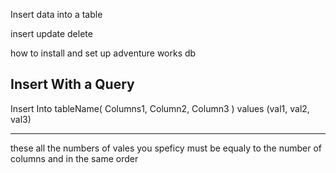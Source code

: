 Insert data into a table

insert
update
delete


how to install and set up adventure works db

**Insert With a Query**
-------------------------------------------
Insert Into tableName(
    Columns1, Column2, Column3
) values (val1, val2, val3)

-------------------------------------------

these all the numbers of vales you speficy must be equaly to the number of columns and in the same order